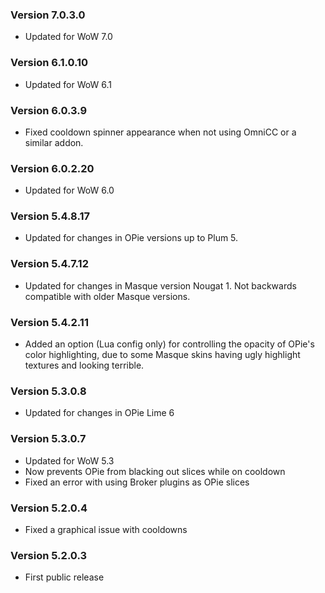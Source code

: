 ### Version 7.0.3.0

* Updated for WoW 7.0

### Version 6.1.0.10

* Updated for WoW 6.1

### Version 6.0.3.9

* Fixed cooldown spinner appearance when not using OmniCC or a similar addon.

### Version 6.0.2.20

* Updated for WoW 6.0

### Version 5.4.8.17

* Updated for changes in OPie versions up to Plum 5.

### Version 5.4.7.12

* Updated for changes in Masque version Nougat 1. Not backwards compatible with older Masque versions.

### Version 5.4.2.11

* Added an option (Lua config only) for controlling the opacity of OPie's color highlighting, due to some Masque skins having ugly highlight textures and looking terrible.

### Version 5.3.0.8

* Updated for changes in OPie Lime 6

### Version 5.3.0.7

* Updated for WoW 5.3
* Now prevents OPie from blacking out slices while on cooldown
* Fixed an error with using Broker plugins as OPie slices

### Version 5.2.0.4

* Fixed a graphical issue with cooldowns

### Version 5.2.0.3

* First public release
